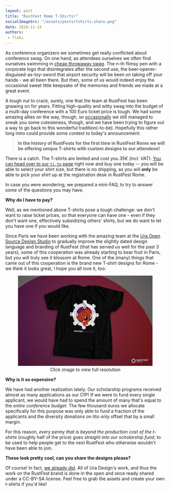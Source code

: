 ```yaml
---
layout: post
title: "RustFest Rome T-Shirts!"
socialImageSrc: "/assets/posts/tshirts-share.png"
date: 2018-11-15
authors:
 - flaki
---
```

As conference organizers we sometimes get really conflicted about conference swag. On one hand, as attendees ourselves we often find ourselves swimming in [cheap throwaway swag](https://twitter.com/SandraPersing/status/1059602095941111808). The n-th flimsy pen with a corporate logo that disintegrates after the second use, the beer-opener-disguised-as-toy-sword that airport security will be keen on taking off your hands - we all been there. But then, some of us would indeed enjoy the occasional sweet little keepsake of the memories and friends we made at a great event.

A tough nut to crack, surely, one that the team at RustFest has been gnawing on for years. Fitting high-quality and witty swag into the budget of a multi-day conference with a 100 Euro ticket price is tough. We had some amazing allies on the way, though, so [occasionally](https://twitter.com/mackwic/status/914108033134989312) we still managed to sneak you some cutesieness, though, and we have been trying to figure out a way to go back to this wonderful tradition(-to-be). Hopefully this rather long intro could provide some context to today's announcement:

> **In the history of RustFests for the first time in RustFest Rome we will
> be offering unique T-shirts with custom designs to our attendees!**

There is a catch. The T-shirts are limited and cost you _35€ (incl. VAT)._ [You can head over to our `ti.to` page](https://ti.to/asquera-event-ug/rustfest-rome-2018/) right now and buy one today -- you will be able to select your shirt size, but there is no shipping, as you will **only** be able to pick your shirt up at the registration desk in RustFest Rome.

In case you were wondering, we prepared a mini-FAQ, to try to answer some of the questions you may have.

**Why do I have to pay?**

Well, as we mentioned above T-shirts pose a tough challenge: we don't want to raise ticket prices, so that everyone can have one - even if they don't want one, effectively subsidizing others' shirts, but we do want to let you have one if you would like.

Since Paris we have been working with the amazing team at the [Ura Open Source Design Studio](https://ura.design/) to gradually improve the slightly dated design language and branding of RustFest (that has served us well for the past 3 years), some of this cooperation was already starting to bear fruit in Paris, but you will truly see it blossom at Rome. One of the (many) things that came out of this cooperation is the brand new T-shirt designs for Rome - we think it looks great, I hope you all love it, too:

<figure style="text-align: center;">
    <a target="_blank" href="/assets/posts/rustfest-rome-attendee-tshirt.png"><img src="/assets/posts/rustfest-rome-attendee-tshirt-small.png" alt="RustFest Rome T-shirt mockup" /></a>
    <figcaption>Click image to view full resolution</figcaption>
</figure>

**Why is it so expensive?**

We have had another realization lately. Our scholarship programs received almost as many applications as our CfP! If we were to fund every single applicant, we would have had to spend the amount of many that's equal to the _entire conference budget._ The few thousand euros we allocate specifically for this purpose was only able to fund a fraction of the applicants and the diversity donations on tito only offset that by a small margin.

For this reason, _every penny that is beyond the production cost of the t-shirts_ (roughly half of the price) goes _straight into our scholarship fund_, to be used to help people get to the next RustFest who otherwise wouldn't have been able to join.

**These look pretty cool, can you share the designs please?**

Of course! In fact, [we already did](https://github.com/uracreative/works/tree/master/RustFestRome%202018/T-Shirts). All of Ura Design's work, and thus the work on the RustFest brand is done in the open and once ready shared under a CC-BY-SA license. Feel free to grab the assets and create your own t-shirts if you'd like!
